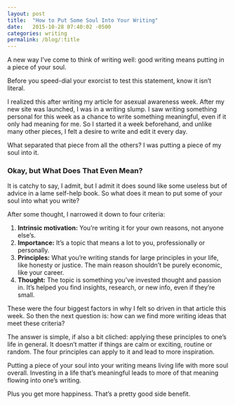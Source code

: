 ```yaml
---
layout: post
title:  "How to Put Some Soul Into Your Writing"
date:   2015-10-28 07:40:02 -0500
categories: writing
permalink: /blog/:title
---
```

A new way I’ve come to think of writing well: good writing means putting in a piece of your soul.

Before you speed-dial your exorcist to test this statement, know it isn’t literal.

I realized this after writing my article for asexual awareness week. After my new site was launched, I was in a writing slump. I saw writing something personal for this week as a chance to write something meaningful, even if it only had meaning for me. So I started it a week beforehand, and unlike many other pieces, I felt a desire to write and edit it every day.

What separated that piece from all the others? I was putting a piece of my soul into it.

### Okay, but What Does That Even Mean?
It is catchy to say, I admit, but I admit it does sound like some useless but of advice in a lame self-help book. So what does it mean to put some of your soul into what you write?

After some thought, I narrowed it down to four criteria:

1. **Intrinsic motivation:** You’re writing it for your own reasons, not anyone else’s.
2. **Importance:** It’s a topic that means a lot to you, professionally or personally.
3. **Principles:** What you’re writing stands for large principles in your life, like honesty or justice. The main reason shouldn’t be purely economic, like your career.
4. **Thought:** The topic is something you’ve invested thought and passion in. It’s helped you find insights, research, or new info, even if they’re small.

These were the four biggest factors in why I felt so driven in that article this week. So then the next question is: how can we find more writing ideas that meet these criteria?

The answer is simple, if also a bit cliched: applying these principles to one’s life in general. It doesn’t matter if things are calm or exciting, routine or random. The four principles can apply to it and lead to more inspiration.

Putting a piece of your soul into your writing means living life with more soul overall. Investing in a life that’s meaningful leads to more of that meaning flowing into one’s writing.

Plus you get more happiness. That’s a pretty good side benefit.